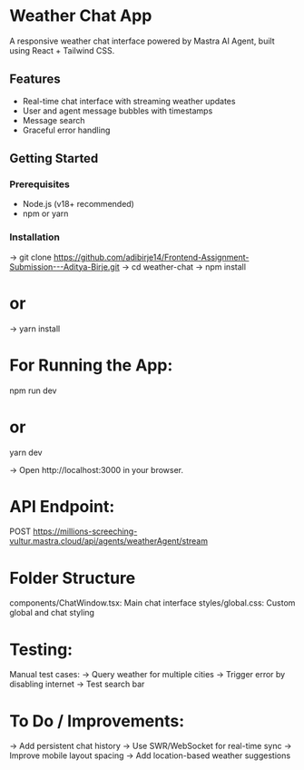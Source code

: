 # Weather Chat App

A responsive weather chat interface powered by Mastra AI Agent, built using React + Tailwind CSS.

## Features

- Real-time chat interface with streaming weather updates
- User and agent message bubbles with timestamps
- Message search
- Graceful error handling

## Getting Started

### Prerequisites

- Node.js (v18+ recommended)
- npm or yarn

### Installation

-> git clone https://github.com/adibirje14/Frontend-Assignment-Submission---Aditya-Birje.git
-> cd weather-chat
-> npm install
# or
-> yarn install

# For Running the App: 
npm run dev
# or
yarn dev

-> Open http://localhost:3000 in your browser.

# API Endpoint: 
POST https://millions-screeching-vultur.mastra.cloud/api/agents/weatherAgent/stream

# Folder Structure
components/ChatWindow.tsx: Main chat interface
styles/global.css: Custom global and chat styling

# Testing: 
Manual test cases:
-> Query weather for multiple cities
-> Trigger error by disabling internet
-> Test search bar 

# To Do / Improvements:

-> Add persistent chat history
-> Use SWR/WebSocket for real-time sync
-> Improve mobile layout spacing
-> Add location-based weather suggestions
